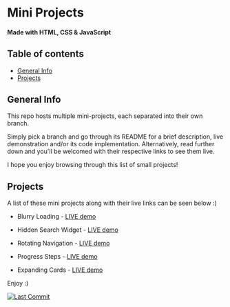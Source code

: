# Mini Projects
#### Made with HTML, CSS & JavaScript

## Table of contents
* [General Info](#general-info)
* [Projects](#projects)

## General Info
This repo hosts multiple mini-projects, each separated into their own branch. 

Simply pick a branch and go through its README for a brief description, live demonstration and/or its code implementation. Alternatively, read further down and you'll be welcomed with their respective links to see them live.

I hope you enjoy browsing through this list of small projects!

## Projects
A list of these mini projects along with their live links can be seen below :)

- Blurry Loading - [LIVE demo](https://load-blur.netlify.app)

- Hidden Search Widget - [LIVE demo](https://hidden-widget.netlify.app)

- Rotating Navigation - [LIVE demo](https://nav-rotate.netlify.app)

- Progress Steps - [LIVE demo](https://steps-progress.netlify.app)

- Expanding Cards - [LIVE demo](https://cards-expand.netlify.app)

Enjoy :)

[![Last Commit](https://img.shields.io/github/last-commit/commit-kyle/mini-projects)](https://img.shields.io/github/last-commit/commit-kyle/mini-projects)
